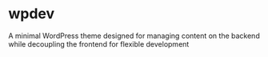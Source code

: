 # wpdev

A minimal WordPress theme designed for managing content on the backend while decoupling the frontend for flexible development

